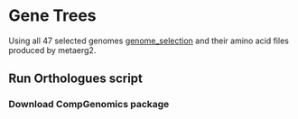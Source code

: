# Gene Trees

Using all 47 selected genomes [genome_selection](./Genome_selection.md) and their amino acid files produced by metaerg2.

## Run Orthologues script

### Download CompGenomics package


